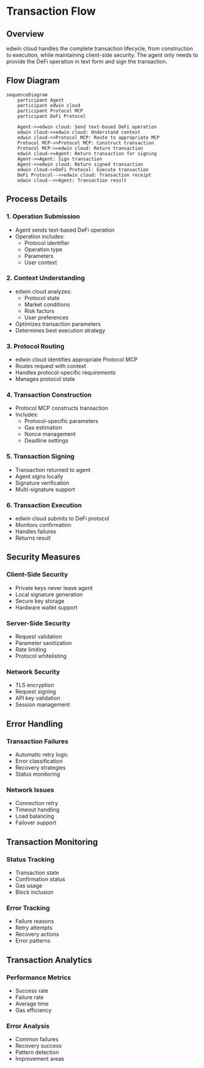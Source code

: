 # Transaction Flow

## Overview

edwin cloud handles the complete transaction lifecycle, from construction to execution, while maintaining client-side security. The agent only needs to provide the DeFi operation in text form and sign the transaction.

## Flow Diagram

```mermaid
sequenceDiagram
    participant Agent
    participant edwin cloud
    participant Protocol MCP
    participant DeFi Protocol

    Agent->>edwin cloud: Send text-based DeFi operation
    edwin cloud->>edwin cloud: Understand context
    edwin cloud->>Protocol MCP: Route to appropriate MCP
    Protocol MCP->>Protocol MCP: Construct transaction
    Protocol MCP->>edwin cloud: Return transaction
    edwin cloud->>Agent: Return transaction for signing
    Agent->>Agent: Sign transaction
    Agent->>edwin cloud: Return signed transaction
    edwin cloud->>DeFi Protocol: Execute transaction
    DeFi Protocol-->>edwin cloud: Transaction receipt
    edwin cloud-->>Agent: Transaction result
```

## Process Details

### 1. Operation Submission
* Agent sends text-based DeFi operation
* Operation includes:
  * Protocol identifier
  * Operation type
  * Parameters
  * User context

### 2. Context Understanding
* edwin cloud analyzes:
  * Protocol state
  * Market conditions
  * Risk factors
  * User preferences
* Optimizes transaction parameters
* Determines best execution strategy

### 3. Protocol Routing
* edwin cloud identifies appropriate Protocol MCP
* Routes request with context
* Handles protocol-specific requirements
* Manages protocol state

### 4. Transaction Construction
* Protocol MCP constructs transaction
* Includes:
  * Protocol-specific parameters
  * Gas estimation
  * Nonce management
  * Deadline settings

### 5. Transaction Signing
* Transaction returned to agent
* Agent signs locally
* Signature verification
* Multi-signature support

### 6. Transaction Execution
* edwin cloud submits to DeFi protocol
* Monitors confirmation
* Handles failures
* Returns result

## Security Measures

### Client-Side Security
* Private keys never leave agent
* Local signature generation
* Secure key storage
* Hardware wallet support

### Server-Side Security
* Request validation
* Parameter sanitization
* Rate limiting
* Protocol whitelisting

### Network Security
* TLS encryption
* Request signing
* API key validation
* Session management

## Error Handling

### Transaction Failures
* Automatic retry logic
* Error classification
* Recovery strategies
* Status monitoring

### Network Issues
* Connection retry
* Timeout handling
* Load balancing
* Failover support

## Transaction Monitoring

### Status Tracking
* Transaction state
* Confirmation status
* Gas usage
* Block inclusion

### Error Tracking
* Failure reasons
* Retry attempts
* Recovery actions
* Error patterns

## Transaction Analytics

### Performance Metrics
* Success rate
* Failure rate
* Average time
* Gas efficiency

### Error Analysis
* Common failures
* Recovery success
* Pattern detection
* Improvement areas 